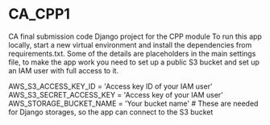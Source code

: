 # CA_CPP1
CA final submission code
Django project for the CPP module To run this app locally, start a new virtual environment and install the dependencies from requirements.txt.
Some of the details are placeholders in the main settings file, to make the app work you need to set up a public S3 bucket and set up an IAM user with full access to it.

AWS_S3_ACCESS_KEY_ID = 'Access key ID of your IAM user' AWS_S3_SECRET_ACCESS_KEY = 'Access key of your IAM user' AWS_STORAGE_BUCKET_NAME = 'Your bucket name' # These are needed for Django storages, so the app can connect to the S3 bucket
